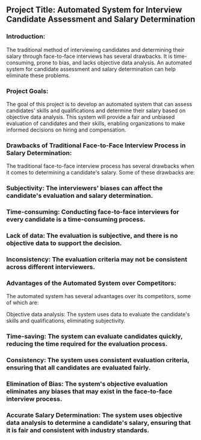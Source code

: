 ## Project Title: Automated System for Interview Candidate Assessment and Salary Determination

### Introduction:
The traditional method of interviewing candidates and determining their salary through face-to-face interviews has several drawbacks. It is time-consuming, prone to bias, and lacks objective data analysis. An automated system for candidate assessment and salary determination can help eliminate these problems.

### Project Goals:
The goal of this project is to develop an automated system that can assess candidates' skills and qualifications and determine their salary based on objective data analysis. This system will provide a fair and unbiased evaluation of candidates and their skills, enabling organizations to make informed decisions on hiring and compensation.

### Drawbacks of Traditional Face-to-Face Interview Process in Salary Determination:
The traditional face-to-face interview process has several drawbacks when it comes to determining a candidate's salary. Some of these drawbacks are:

### Subjectivity: The interviewers' biases can affect the candidate's evaluation and salary determination.

### Time-consuming: Conducting face-to-face interviews for every candidate is a time-consuming process.

### Lack of data: The evaluation is subjective, and there is no objective data to support the decision.

### Inconsistency: The evaluation criteria may not be consistent across different interviewers.

### Advantages of the Automated System over Competitors:
The automated system has several advantages over its competitors, some of which are:

Objective data analysis: The system uses data to evaluate the candidate's skills and qualifications, eliminating subjectivity.

### Time-saving: The system can evaluate candidates quickly, reducing the time required for the evaluation process.

### Consistency: The system uses consistent evaluation criteria, ensuring that all candidates are evaluated fairly.

### Elimination of Bias: The system's objective evaluation eliminates any biases that may exist in the face-to-face interview process.

### Accurate Salary Determination: The system uses objective data analysis to determine a candidate's salary, ensuring that it is fair and consistent with industry standards.
